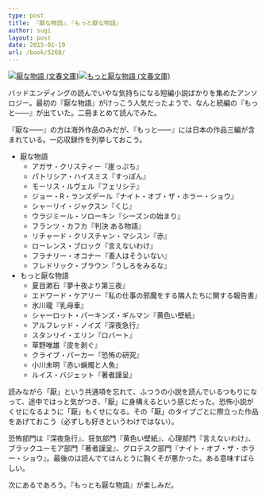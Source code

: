 ```yaml
---
type: post
title: 『厭な物語』、『もっと厭な物語』
author: sugi
layout: post
date: 2015-01-19
url: /book/5268/
---
```

<a href="http://www.amazon.co.jp/exec/obidos/ASIN/4167812150/chezsugi-22/ref=nosim/" onclick="_gaq.push(['_trackEvent', 'outbound-article', 'http://www.amazon.co.jp/exec/obidos/ASIN/4167812150/chezsugi-22/ref=nosim/', '']);" name="amazletlink" target="_blank"><img src="http://i0.wp.com/ecx.images-amazon.com/images/I/41cBbimGPWL._SL160_.jpg?w=660" alt="厭な物語 (文春文庫)" class="alignleft"  data-recalc-dims="1" /></a><a href="http://www.amazon.co.jp/exec/obidos/ASIN/4167900467/chezsugi-22/ref=nosim/" onclick="_gaq.push(['_trackEvent', 'outbound-article', 'http://www.amazon.co.jp/exec/obidos/ASIN/4167900467/chezsugi-22/ref=nosim/', '']);" name="amazletlink" target="_blank"><img src="http://i2.wp.com/ecx.images-amazon.com/images/I/51SUBumLz3L._SL160_.jpg?w=660" alt="もっと厭な物語 (文春文庫)" class="alignleft"  data-recalc-dims="1" /></a>

バッドエンディングの読んでいやな気持ちになる短編小説ばかりを集めたアンソロジー。最初の『厭な物語』がけっこう人気だったようで、なんと続編の『もっと——』が出ていた。二冊まとめて読んでみた。

『厭な——』の方は海外作品のみだが、『もっと——』には日本の作品三編が含まれている。一応収録作を列挙しておこう。

  * 厭な物語 
      * アガサ・クリスティー『崖っぷち』
      * パトリシア・ハイスミス『すっぽん』
      * モーリス・ルヴェル『フェリシテ』
      * ジョー・R・ランズデール『ナイト・オブ・ザ・ホラー・ショウ』
      * シャーリイ・ジャクスン『くじ』
      * ウラジミール・ソローキン『シーズンの始まり』
      * フランツ・カフカ『判決 ある物語』
      * リチャード・クリスチャン・マシスン『赤』
      * ローレンス・ブロック『言えないわけ』
      * フラナリー・オコナー『善人はそういない』
      * フレドリック・ブラウン『うしろをみるな』
  * もっと厭な物語 
      * 夏目漱石『夢十夜より第三夜』
      * エドワード・ケアリー『私の仕事の邪魔をする隣人たちに関する報告書』
      * 氷川瓏『乳母車』
      * シャーロット・パーキンズ・ギルマン『黄色い壁紙』
      * アルフレッド・ノイズ『深夜急行』
      * スタンリイ・エリン『ロバート』
      * 草野唯雄『皮を剥ぐ』
      * クライブ・パーカー『恐怖の研究』
      * 小川未明『赤い蝋燭と人魚』
      * ルイス・バジェット『著者謹呈』

読みながら「厭」という共通項を忘れて、ふつうの小説を読んでいるつもりになって、途中ではっと気がつき、「厭」に身構えるという感じだった。恐怖小説がくせになるように「厭」もくせになる。その「厭」のタイプごとに際立った作品をあげておこう（必ずしも好きというわけではない）。

恐怖部門は『深夜急行』、狂気部門『黄色い壁紙』、心理部門『言えないわけ』、ブラックユーモア部門『著者謹呈』、グロテスク部門『ナイト・オブ・ザ・ホラー・ショウ』。最後のは読んでてほんとうに胸くそが悪かった。ある意味すばらしい。

次にあるであろう。『もっとも厭な物語』が楽しみだ。